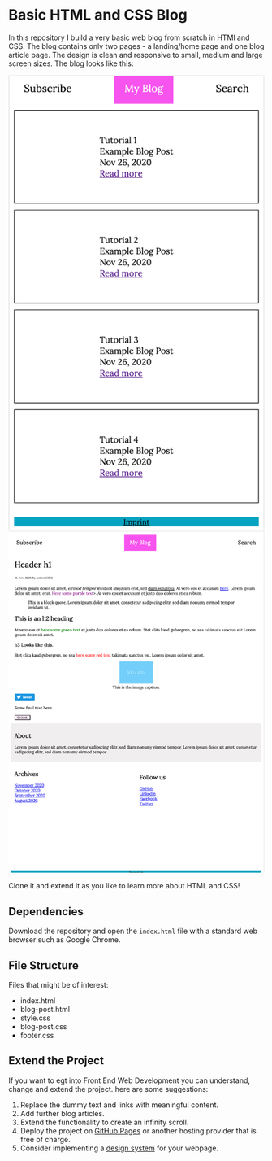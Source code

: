 # Basic HTML and CSS Blog
In this repository I build a very basic web blog from scratch in HTMl and CSS. The blog contains only two pages - a landing/home page and one blog article page. The design is clean and responsive to small, medium and large screen sizes. The blog looks like this:

![Home screen](images/home-screen.png)
![Blog post screen](images/blog-post-screen.png)

Clone it and extend it as you like to learn more about HTML and CSS!

## Dependencies
Download the repository and open the `index.html` file with a standard web browser such as Google Chrome. 

## File Structure
Files that might be of interest:
- index.html
- blog-post.html
- style.css
- blog-post.css
- footer.css

## Extend the Project
If you want to egt into Front End Web Development you can understand, change and extend the project. here are some suggestions:
1. Replace the dummy text and links with meaningful content.
2. Add further blog articles.
3. Extend the functionality to create an infinity scroll.
4. Deploy the project on [GitHub Pages](https://pages.github.com/) or another hosting provider that is free of charge.
5. Consider implementing a [design system](https://www.forumone.com/ideas/what-is-design-system/) for your webpage.
